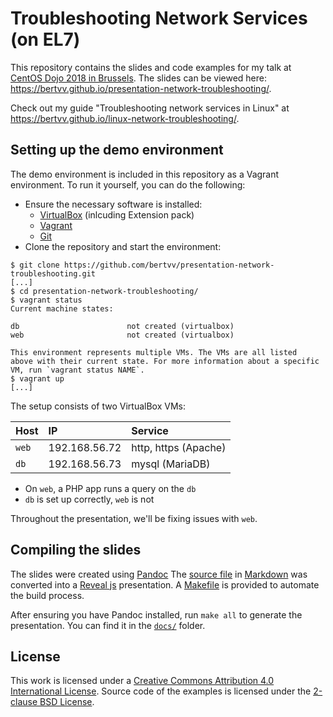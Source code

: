 # Troubleshooting Network Services (on EL7)

This repository contains the slides and code examples for my talk at [CentOS Dojo 2018 in Brussels](https://wiki.centos.org/Events/Dojo/Brussels2018). The slides can be viewed here: <https://bertvv.github.io/presentation-network-troubleshooting/>.

Check out my guide "Troubleshooting network services in Linux" at <https://bertvv.github.io/linux-network-troubleshooting/>.

## Setting up the demo environment

The demo environment is included in this repository as a Vagrant environment. To run it yourself, you can do the following:

- Ensure the necessary software is installed:
    - [VirtualBox](https://www.virtualbox.org/wiki/Downloads) (inlcuding Extension pack)
    - [Vagrant](https://www.vagrantup.com/)
    - [Git](https://git-scm.com/)
- Clone the repository and start the environment:

```shell
$ git clone https://github.com/bertvv/presentation-network-troubleshooting.git
[...]
$ cd presentation-network-troubleshooting/
$ vagrant status
Current machine states:

db                        not created (virtualbox)
web                       not created (virtualbox)

This environment represents multiple VMs. The VMs are all listed
above with their current state. For more information about a specific
VM, run `vagrant status NAME`.
$ vagrant up
[...]
```

The setup consists of two VirtualBox VMs:

| Host  | IP            | Service              |
| :---  | :---          | :---                 |
| `web` | 192.168.56.72 | http, https (Apache) |
| `db`  | 192.168.56.73 | mysql (MariaDB)      |

- On `web`, a PHP app runs a query on the `db`
- `db` is set up correctly, `web` is not

Throughout the presentation, we'll be fixing issues with `web`.

## Compiling the slides

The slides were created using [Pandoc](http://pandoc.org/) The [source file](troubleshooting-network-services.md) in [Markdown](https://daringfireball.net/projects/markdown/) was converted into a [Reveal js](http://lab.hakim.se/reveal-js/#/) presentation. A [Makefile](Makefile) is provided to automate the build process.

After ensuring you have Pandoc installed, run `make all` to generate the presentation. You can find it in the [`docs/`](docs/) folder.

## License

This work is licensed under a [Creative Commons Attribution 4.0 International License](http://creativecommons.org/licenses/by/4.0/). Source code of the examples is licensed under the [2-clause BSD License](LICENSE.md).


